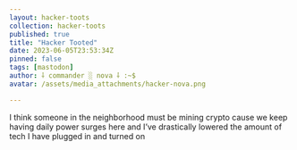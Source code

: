```yaml
---
layout: hacker-toots
collection: hacker-toots
published: true
title: "Hacker Tooted"
date: 2023-06-05T23:53:34Z
pinned: false
tags: [mastodon]
author: ⸸ commander ░ nova ⸸ :~$
avatar: /assets/media_attachments/hacker-nova.png

---
```


<p>I think someone in the neighborhood must be mining crypto cause we keep having daily power surges here and I’ve drastically lowered the amount of tech I have plugged in and turned on</p>


